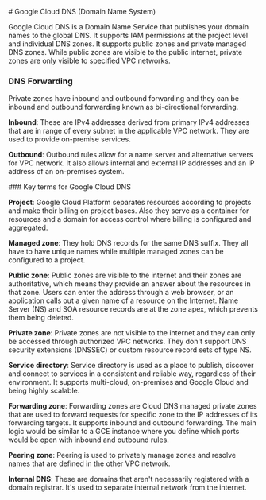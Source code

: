 # Google Cloud DNS (Domain Name System)

Google Cloud DNS is a Domain Name Service that publishes your domain names to the global DNS. It supports IAM permissions at the project level and individual DNS zones. It supports public zones and private managed DNS zones. While public zones are visible to the public internet, private zones are only visible to specified VPC networks.

### DNS Forwarding

Private zones have inbound and outbound forwarding and they can be inbound and outbound forwarding known as bi-directional forwarding.

**Inbound**: These are IPv4 addresses derived from primary IPv4 addresses that are in range of every subnet in the applicable VPC network. They are used to provide on-premise services.

**Outbound**: Outbound rules allow for a name server and alternative servers for VPC network. It also allows internal and external IP addresses and an IP address of an on-premises system.

### Key terms for Google Cloud DNS

**Project**: Google Cloud Platform separates resources according to projects and make their billing on project bases. Also they serve as a container for resources and a domain for access control where billing is configured and aggregated.

**Managed zone**: They hold DNS records for the same DNS suffix. They all have to have unique names while multiple managed zones can be configured to a project.

**Public zone**: Public zones are visible to the internet and their zones are authoritative, which means they provide an answer about the resources in that zone. Users can enter the address through a web browser, or an application calls out a given name of a resource on the Internet. Name Server (NS) and SOA resource records are at the zone apex, which prevents them being deleted.

**Private zone**: Private zones are not visible to the internet and they can only be accessed through authorized VPC networks. They don't support DNS security extensions (DNSSEC) or custom resource record sets of type NS. 

**Service directory**: Service directory is used as a place to publish, discover and connect to services in a consistent and reliable way, regardless of their environment. It supports multi-cloud, on-premises and Google Cloud and being highly scalable.

**Forwarding zone**: Forwarding zones are Cloud DNS managed private zones that are used to forward requests for specific zone to the IP addresses of its forwarding targets. It supports inbound and outbound forwarding. The main logic would be similar to a GCE instance where you define which ports would be open with inbound and outbound rules.

**Peering zone**: Peering is used to privately manage zones and resolve names that are defined in the other VPC network.

**Internal DNS**: These are domains that aren't necessarily registered with a domain registrar. It's used to separate internal network from the internet.